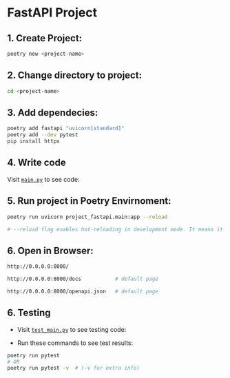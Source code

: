 # FastAPI Project

## 1. Create Project:

```bash
poetry new <project-name>
```
## 2. Change directory to project:

```bash
cd <project-name>
```

## 3. Add dependecies:

```bash
poetry add fastapi "uvicorn[standard]"
poetry add --dev pytest
pip install httpx
```

## 4. Write code

Visit [`main.py`](/project-fastapi/project_fastapi/main.py) to see code:

## 5. Run project in Poetry Envirnoment:

```bash
poetry run uvicorn project_fastapi.main:app --reload

# --reload flag enables hot-reloading in development mode. It means it automatically reloads the server every time you change and save any Python code.
```

## 6. Open in Browser:

```bash
http://0.0.0.0:8000/

http://0.0.0.0:8000/docs           # default page

http://0.0.0.0:8000/openapi.json   # default page
```

## 6. Testing

- Visit [`test_main.py`](/project-fastapi/tests/test_main.py) to see testing code:

- Run these commands to see test results:

```bash
poetry run pytest
# OR
poetry run pytest -v  # (-v for extra info)
```
